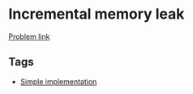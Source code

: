 # Incremental memory leak

[Problem link](https://leetcode.com/problems/incremental-memory-leak)

## Tags

* [Simple implementation](/README.md#Simple_implementation)
